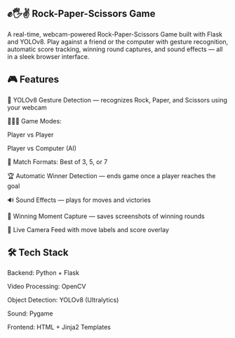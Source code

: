 ## ✊🖐✌️ Rock-Paper-Scissors Game
A real-time, webcam-powered Rock-Paper-Scissors Game built with Flask and YOLOv8. Play against a friend or the computer with gesture recognition, automatic score tracking, winning round captures, and sound effects — all in a sleek browser interface.

## 🎮 Features
🤖 YOLOv8 Gesture Detection — recognizes Rock, Paper, and Scissors using your webcam

🧑‍🤝‍🧑 Game Modes:

Player vs Player

Player vs Computer (AI)

🎯 Match Formats: Best of 3, 5, or 7

🏆 Automatic Winner Detection — ends game once a player reaches the goal

🔊 Sound Effects — plays for moves and victories

📸 Winning Moment Capture — saves screenshots of winning rounds

🎥 Live Camera Feed with move labels and score overlay

## 🛠 Tech Stack
Backend: Python + Flask

Video Processing: OpenCV

Object Detection: YOLOv8 (Ultralytics)

Sound: Pygame

Frontend: HTML + Jinja2 Templates

